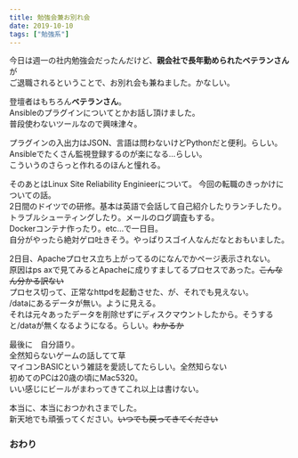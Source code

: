 ```yaml
---
title: 勉強会兼お別れ会
date: 2019-10-10
tags: ["勉強系"]
---
```


今日は週一の社内勉強会だったんだけど、**親会社で長年勤められたベテランさん**が  
ご退職されるということで、お別れ会も兼ねました。かなしい。  

登壇者はもちろん**ベテランさん**。  
Ansibleのプラグインについてとかお話し頂けました。  
普段使わないツールなので興味津々。  

プラグインの入出力はJSON、言語は問わないけどPythonだと便利。らしい。  
Ansibleでたくさん監視登録するのが楽になる…らしい。  
こういうのさらっと作れるのほんと憧れる。  

そのあとはLinux Site Reliability Enginieerについて。
今回の転職のきっかけについての話。  
2日間のドイツでの研修。基本は英語で会話して自己紹介したりランチしたり。  
トラブルシューティングしたり。メールのログ調査もする。  
Dockerコンテナ作ったり。etc...で一日目。  
自分がやったら絶対ゲロ吐きそう。やっぱりスゴイ人なんだなとおもいました。  

2日目、Apacheプロセス立ち上がってるのになんでかページ表示されない。  
原因はps axで見てみるとApacheに成りすましてるプロセスであった。~~こんなん分かる訳ない~~  
プロセス切って、正常なhttpdを起動させた、が、それでも見えない。  
/dataにあるデータが無い。ように見える。  
それは元々あったデータを削除せずにディスクマウントしたから。そうすると/dataが無くなるようになる。らしい。~~わかるか~~  

最後に　自分語り。  
全然知らないゲームの話してて草  
マイコンBASICという雑誌を愛読してたらしい。全然知らない  
初めてのPCは20歳の頃にMac5320。  
いい感じにビールがまわってきてこれ以上は書けない。  

本当に、本当におつかれさまでした。  
新天地でも頑張ってください。~~いつでも戻ってきてください~~

### おわり